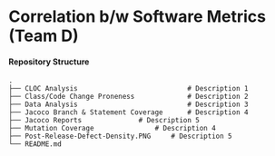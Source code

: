 # Correlation b/w Software Metrics (Team D)

#### Repository Structure
    .
    ├── CLOC Analysis                      		# Description 1
    ├── Class/Code Change Proneness        		# Description 2    
    ├── Data Analysis                      		# Description 3
    ├── Jacoco Branch & Statement Coverage 		# Description 4
	├── Jacoco Reports				# Description 5
	├── Mutation Coverage 				# Description 4
	├── Post-Release-Defect-Density.PNG		# Description 5
    └── README.md
